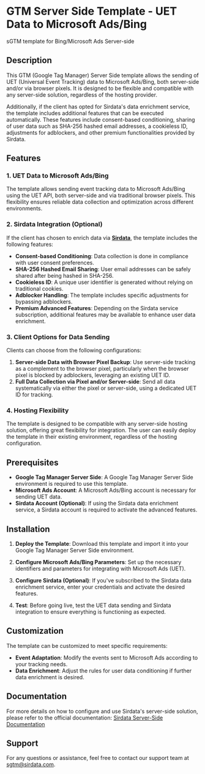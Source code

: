 # GTM Server Side Template - UET Data to Microsoft Ads/Bing
sGTM template for Bing/Microsoft Ads Server-side

## Description

This GTM (Google Tag Manager) Server Side template allows the sending of UET (Universal Event Tracking) data to Microsoft Ads/Bing, both server-side and/or via browser pixels. It is designed to be flexible and compatible with any server-side solution, regardless of the hosting provider.

Additionally, if the client has opted for Sirdata's data enrichment service, the template includes additional features that can be executed automatically. These features include consent-based conditioning, sharing of user data such as SHA-256 hashed email addresses, a cookieless ID, adjustments for adblockers, and other premium functionalities provided by Sirdata.

## Features

### 1. UET Data to Microsoft Ads/Bing
The template allows sending event tracking data to Microsoft Ads/Bing using the UET API, both server-side and via traditional browser pixels. This flexibility ensures reliable data collection and optimization across different environments.

### 2. Sirdata Integration (Optional)
If the client has chosen to enrich data via **[Sirdata](https://sgtm.sirdata.io/login)**, the template includes the following features:
- **Consent-based Conditioning**: Data collection is done in compliance with user consent preferences.
- **SHA-256 Hashed Email Sharing**: User email addresses can be safely shared after being hashed in SHA-256.
- **Cookieless ID**: A unique user identifier is generated without relying on traditional cookies.
- **Adblocker Handling**: The template includes specific adjustments for bypassing adblockers.
- **Premium Advanced Features**: Depending on the Sirdata service subscription, additional features may be available to enhance user data enrichment.

### 3. Client Options for Data Sending
Clients can choose from the following configurations:
1. **Server-side Data with Browser Pixel Backup**: Use server-side tracking as a complement to the browser pixel, particularly when the browser pixel is blocked by adblockers, leveraging an existing UET ID.
2. **Full Data Collection via Pixel and/or Server-side**: Send all data systematically via either the pixel or server-side, using a dedicated UET ID for tracking.

### 4. Hosting Flexibility
The template is designed to be compatible with any server-side hosting solution, offering great flexibility for integration. The user can easily deploy the template in their existing environment, regardless of the hosting configuration.

## Prerequisites

- **Google Tag Manager Server Side**: A Google Tag Manager Server Side environment is required to use this template.
- **Microsoft Ads Account**: A Microsoft Ads/Bing account is necessary for sending UET data.
- **Sirdata Account (Optional)**: If using the Sirdata data enrichment service, a Sirdata account is required to activate the advanced features.

## Installation

1. **Deploy the Template**:
   Download this template and import it into your Google Tag Manager Server Side environment.
   
2. **Configure Microsoft Ads/Bing Parameters**:
   Set up the necessary identifiers and parameters for integrating with Microsoft Ads (UET).

3. **Configure Sirdata (Optional)**:
   If you've subscribed to the Sirdata data enrichment service, enter your credentials and activate the desired features.

4. **Test**:
   Before going live, test the UET data sending and Sirdata integration to ensure everything is functioning as expected.

## Customization

The template can be customized to meet specific requirements:
- **Event Adaptation**: Modify the events sent to Microsoft Ads according to your tracking needs.
- **Data Enrichment**: Adjust the rules for user data conditioning if further data enrichment is desired.

## Documentation

For more details on how to configure and use Sirdata's server-side solution, please refer to the official documentation: [Sirdata Server-Side Documentation](https://server-side.docs.sirdata.net/sirdata-server-side/english-1)

## Support

For any questions or assistance, feel free to contact our support team at [sgtm@sirdata.com](mailto:sgtm@sirdata.com).

